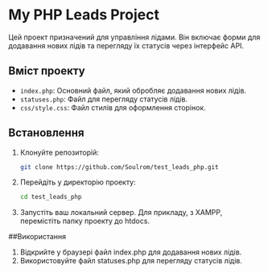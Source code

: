 # My PHP Leads Project

Цей проект призначений для управління лідами. Він включає форми для додавання нових лідів та перегляду їх статусів через інтерфейс API.

## Вміст проекту

- `index.php`: Основний файл, який обробляє додавання нових лідів.
- `statuses.php`: Файл для перегляду статусів лідів.
- `css/style.css`: Файл стилів для оформлення сторінок.

## Встановлення

1. Клонуйте репозиторій:
   ```bash
   git clone https://github.com/Soulrom/test_leads_php.git
   ```
2. Перейдіть у директорію проекту:
   ```bash
   cd test_leads_php
   ```
3. Запустіть ваш локальний сервер. Для прикладу, з XAMPP, перемістіть папку проекту до htdocs.

##Використання

1. Відкрийте у браузері файл index.php для додавання нових лідів.
2. Використовуйте файл statuses.php для перегляду статусів лідів.
